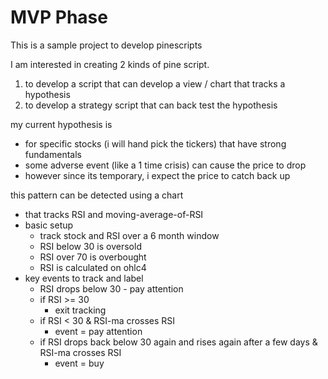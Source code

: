

# MVP Phase 

This is a sample project to develop pinescripts 

I am interested in creating 2 kinds of pine script. 

1. to develop a script that can develop a view / chart that tracks a hypothesis 
2. to develop a strategy script that can back test the hypothesis 

my current hypothesis is 
- for specific stocks (i will hand pick the tickers) that have strong fundamentals 
- some adverse event (like a 1 time crisis) can cause the price to drop 
- however since its temporary, i expect the price to catch back up 

this pattern can be detected using a chart 

- that tracks RSI and moving-average-of-RSI
- basic setup 
    - track stock and RSI over a 6 month window
    - RSI below 30 is oversold
    - RSI over 70 is overbought
    - RSI is calculated on ohlc4 
- key events to track and label
  - RSI drops below 30 - pay attention
  - if RSI >= 30 
    - exit tracking
  - if RSI < 30 & RSI-ma crosses RSI 
    - event = pay attention
  - if RSI drops back below 30 again and rises again after a few days & RSI-ma crosses RSI  
    - event = buy
 